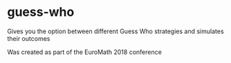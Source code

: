 # guess-who
Gives you the option between different Guess Who strategies and simulates their outcomes

Was created as part of the EuroMath 2018 conference
